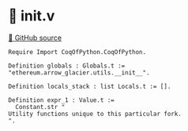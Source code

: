 # 🐓 __init__.v

[🐙 GitHub source](https://github.com/formal-land/coq-of-python/tree/main/CoqOfPython/ethereum/arrow_glacier/utils/__init__.v)

```coq
Require Import CoqOfPython.CoqOfPython.

Definition globals : Globals.t := "ethereum.arrow_glacier.utils.__init__".

Definition locals_stack : list Locals.t := [].

Definition expr_1 : Value.t :=
  Constant.str "
Utility functions unique to this particular fork.
".
```
